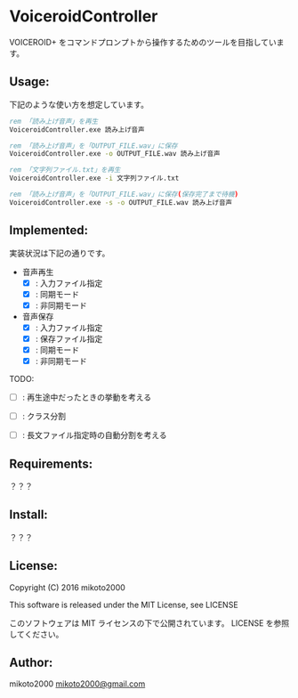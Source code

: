 VoiceroidController
===================

VOICEROID+ をコマンドプロンプトから操作するためのツールを目指しています。

Usage:
------

下記のような使い方を想定しています。

```bat
rem 「読み上げ音声」を再生
VoiceroidController.exe 読み上げ音声

rem 「読み上げ音声」を「OUTPUT_FILE.wav」に保存
VoiceroidController.exe -o OUTPUT_FILE.wav 読み上げ音声

rem 「文字列ファイル.txt」を再生
VoiceroidController.exe -i 文字列ファイル.txt

rem 「読み上げ音声」を「OUTPUT_FILE.wav」に保存(保存完了まで待機)
VoiceroidController.exe -s -o OUTPUT_FILE.wav 読み上げ音声
```

Implemented:
------------

実装状況は下記の通りです。

- 音声再生
    - [x] : 入力ファイル指定
    - [x] : 同期モード
    - [x] : 非同期モード
- 音声保存
    - [x] : 入力ファイル指定
    - [x] : 保存ファイル指定
    - [x] : 同期モード
    - [x] : 非同期モード

TODO:

- [ ] : 再生途中だったときの挙動を考える
- [ ] : クラス分割
- [ ] : 長文ファイル指定時の自動分割を考える


Requirements:
-------------

？？？

Install:
--------

？？？

License:
--------

Copyright (C) 2016 mikoto2000

This software is released under the MIT License, see LICENSE

このソフトウェアは MIT ライセンスの下で公開されています。 LICENSE を参照してください。

Author:
-------

mikoto2000 <mikoto2000@gmail.com>

